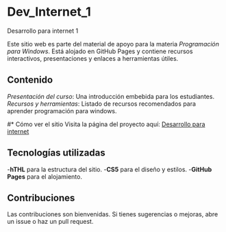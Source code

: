 # Dev_Internet_1
Desarrollo para internet 1

Este sitio web es parte del material de apoyo para la materia *Programación para Windows*. Está alojado en GitHub Pages y contiene recursos interactivos, presentaciones y enlaces a herramientas útiles.

## Contenido
*Presentación del curso*: Una introducción embebida para los estudiantes.
*Recursos y herramientas*: Listado de recursos recomendados para aprender programación para windows.

#* Cómo ver el sitio
Visita la página del proyecto aquí: [Desarrollo para internet](https:/WalterGarciaojeda/.github.1to/Dev_Internet_1/)

## Tecnologías utilizadas
-**hTHL** para la estructura del sitio.
-**CS5** para el diseño y estilos.
-**GitHub Pages** para el alojamiento.

## Contribuciones
Las contribuciones son bienvenidas. Si tienes sugerencias o mejoras, abre un issue o haz un pull request.
